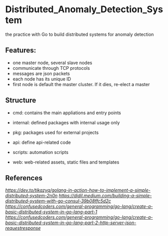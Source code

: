 # Distributed_Anomaly_Detection_System
the practice with Go to build distributed systems for anomaly detection

## Features:
- one master node, several slave nodes
- communicate through TCP protocols
- messages are json packets
- each node has its unique ID
- first node is default the master cluster. If it dies, re-elect a master

## Structure

- cmd: contains the main appliations and entry points

- internal: defined packages with internal usage only

- pkg: packages used for external projects

- api: define api-related code

- scripts: automation scripts

- web: web-related assets, static files and templates

## References

*https://dev.to/tikazyq/golang-in-action-how-to-implement-a-simple-distributed-system-2n0n*
*https://didil.medium.com/building-a-simple-distributed-system-with-go-consul-39b08ffc5d2c*
*https://confusedcoders.com/general-programming/go-lang/create-a-basic-distributed-system-in-go-lang-part-1*
*https://confusedcoders.com/general-programming/go-lang/create-a-basic-distributed-system-in-go-lang-part-2-http-server-json-requestresponse*